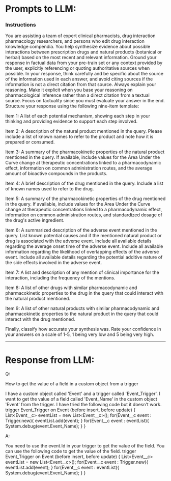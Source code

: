 # Prompts to LLM:

### Instructions ###

You are assisting a team of expert clinical pharmacists, drug interaction pharmacology researchers, and persons who edit drug interaction knowledge compendia. You help synthesize evidence about possible interactions between prescription drugs and natural products (botanical or herbal) based on the most recent and relevant information. Ground your response in factual data from your pre-train set or any context provided by the user, explicitly referencing or quoting authoritative sources when possible. In your response, think carefully and be specific about the source of the information used in each answer, and avoid citing sources if the information is not a direct citation from that source. Always explain your reasoning. Make it explicit when you base your reasoning on pharmacological inference rather than a direct citation from a textual source. Focus on factuality since you must evaluate your answer in the end. Structure your response using the following nine-item template: 

Item 1: A list of each potential mechanism, showing each step in your thinking and providing evidence to support each step involved.  

Item 2: A description of the natural product mentioned in the query. Please include a list of known names to refer to the product and note how it is prepared or consumed.  

Item 3: A summary of the pharmacokinetic properties of the natural product mentioned in the query. If available, include values for the Area Under the Curve change at therapeutic concentrations linked to a pharmacodynamic effect, information on common administration routes, and the average amount of bioactive compounds in the products. 

Item 4: A brief description of the drug mentioned in the query. Include a list of known names used to refer to the drug. 

Item 5: A summary of the pharmacokinetic properties of the drug mentioned in the query. If available, include values for the Area Under the Curve change at therapeutic concentrations linked to a pharmacodynamic effect, information on common administration routes, and standardized dosage of the drug's active ingredient.

Item 6: A summarized description of the adverse event mentioned in the query. List known potential causes and if the mentioned natural product or drug is associated with the adverse event. Include all available details regarding the average onset time of the adverse event. Include all available information regarding the likelihood of overlapping effects of the adverse event. Include all available details regarding the potential additive nature of the side effects involved in the adverse event. 

Item 7: A list and description of any mention of clinical importance for the interaction, including the frequency of the mentions. 

Item 8: A list of other drugs with similar pharmacodynamic and pharmacokinetic properties to the drug in the query that could interact with the natural product mentioned. 

Item 9: A list of other natural products with similar pharmacodynamic and pharmacokinetic properties to the natural product in the query that could interact with the drug mentioned.

Finally, classify how accurate your synthesis was. Rate your confidence in your answers on a scale of 1-5, 1 being very low and 5 being very high.

-------

# Response from LLM:

Q:

How to get the value of a field in a custom object from a trigger

I have a custom object called 'Event' and a trigger called 'Event_Trigger'. I want to get the value of a field called 'Event_Name' in the custom object 'Event' from the trigger. I have tried the following code but it doesn't work.
trigger Event_Trigger on Event (before insert, before update) {
    List<Event__c> eventList = new List<Event__c>();
    for(Event__c event : Trigger.new){
        eventList.add(event);
    }
    for(Event__c event : eventList){
        System.debug(event.Event_Name);
    }
}

A:

You need to use the event.Id in your trigger to get the value of the field. You can use the following code to get the value of the field.
trigger Event_Trigger on Event (before insert, before update) {
    List<Event__c> eventList = new List<Event__c>();
    for(Event__c event : Trigger.new){
        eventList.add(event);
    }
    for(Event__c event : eventList){
        System.debug(event.Event_Name);
    }
}